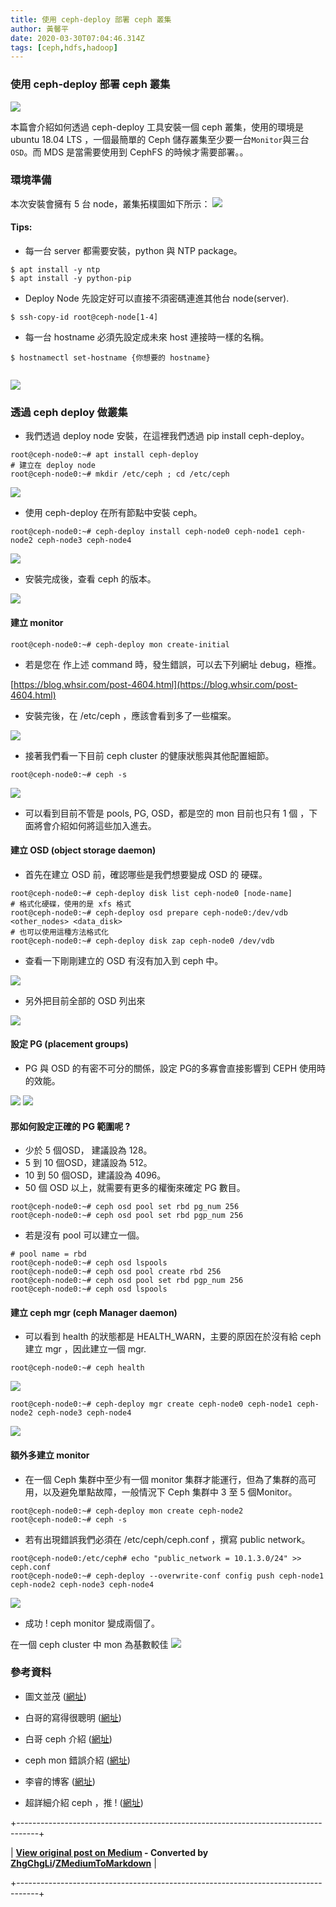 ```yaml
---
title: 使用 ceph-deploy 部署 ceph 叢集
author: 黃馨平
date: 2020-03-30T07:04:46.314Z
tags: [ceph,hdfs,hadoop]
---
```


### 使用 ceph-deploy 部署 ceph 叢集
![](images/1a780e62cd26/1*-PEi3lcbllFB-JV5pTqLgg.jpeg "")

本篇會介紹如何透過 ceph-deploy 工具安裝一個 ceph 叢集，使用的環境是 ubuntu 18.04 LTS ，一個最簡單的 Ceph 儲存叢集至少要一台`Monitor`與三台`OSD`。而 MDS 是當需要使用到 CephFS 的時候才需要部署。。

### 環境準備

本次安裝會擁有 5 台 node，叢集拓樸圖如下所示：
![](images/1a780e62cd26/1*usNfybhKZz5YKXyH8a1BfQ.png "")
#### Tips:
- 每一台 server 都需要安裝，python 與 NTP package。

```
$ apt install -y ntp
$ apt install -y python-pip
```
- Deploy Node 先設定好可以直接不須密碼連進其他台 node(server).

```
$ ssh-copy-id root@ceph-node[1-4]
```
- 每一台 hostname 必須先設定成未來 host 連接時一樣的名稱。

```
$ hostnamectl set-hostname {你想要的 hostname}


```
![](images/1a780e62cd26/1*t0DttSn81fM8ctFp6wCQvw.jpeg "")
### 透過 ceph deploy 做叢集
- 我們透過 deploy node 安裝，在這裡我們透過 pip install ceph-deploy。

```
root@ceph-node0:~# apt install ceph-deploy
# 建立在 deploy node
root@ceph-node0:~# mkdir /etc/ceph ; cd /etc/ceph
```
![](images/1a780e62cd26/1*yGSn3ZNUpvl5YJPFagkUsQ.jpeg "")
- 使用 ceph-deploy 在所有節點中安裝 ceph。

```
root@ceph-node0:~# ceph-deploy install ceph-node0 ceph-node1 ceph-node2 ceph-node3 ceph-node4
```
![](images/1a780e62cd26/1*yMayliB_tNu9ZAs2DtCEfQ.jpeg "")
- 安裝完成後，查看 ceph 的版本。

![](images/1a780e62cd26/1*d3SCnujr-JPMruUDmXgErw.jpeg "")
#### 建立 monitor
```
root@ceph-node0:~# ceph-deploy mon create-initial
```
- 若是您在 作上述 command 時，發生錯誤，可以去下列網址 debug，極推。


[https://blog.whsir.com/post-4604.html](https://blog.whsir.com/post-4604.html)
- 安裝完後，在 /etc/ceph ，應該會看到多了一些檔案。

![](images/1a780e62cd26/1*6HRBq8u0r7K_aoxctvhfaw.jpeg "")
- 接著我們看一下目前 ceph cluster 的健康狀態與其他配置細節。

```
root@ceph-node0:~# ceph -s
```
![](images/1a780e62cd26/1*K9jWQ0gXgaehiJDI7PsAcQ.jpeg "")
- 可以看到目前不管是 pools, PG, OSD，都是空的 mon 目前也只有 1 個 ，下面將會介紹如何將這些加入進去。

#### 建立 OSD (object storage daemon)
- 首先在建立 OSD 前，確認哪些是我們想要變成 OSD 的 硬碟。

```
root@ceph-node0:~# ceph-deploy disk list ceph-node0 [node-name]
# 格式化硬碟，使用的是 xfs 格式
root@ceph-node0:~# ceph-deploy osd prepare ceph-node0:/dev/vdb <other_nodes> <data_disk>
# 也可以使用這種方法格式化
root@ceph-node0:~# ceph-deploy disk zap ceph-node0 /dev/vdb
```
- 查看一下剛剛建立的 OSD 有沒有加入到 ceph 中。

![](images/1a780e62cd26/1*JjhvZQVkWyYI8MbBHJQubg.jpeg "")
- 另外把目前全部的 OSD 列出來

![](images/1a780e62cd26/1*fj-CpOw6yDIWAl8MOGbl0g.jpeg "")
#### 設定 PG (placement groups)
- PG 與 OSD 的有密不可分的關係，設定 PG的多寡會直接影響到 CEPH 使用時的效能。

![](images/1a780e62cd26/1*_2WHq8n4wdhBpMyyJzrrlQ.jpeg "")
![](images/1a780e62cd26/1*5Fn3_g8amvxn2vavipr-6Q.jpeg "")
#### 那如何設定正確的 PG 範圍呢 ?
- 少於 5 個OSD， 建議設為 128。
- 5 到 10 個OSD，建議設為 512。
- 10 到 50 個OSD，建議設為 4096。
- 50 個 OSD 以上，就需要有更多的權衡來確定 PG 數目。

```
root@ceph-node0:~# ceph osd pool set rbd pg_num 256
root@ceph-node0:~# ceph osd pool set rbd pgp_num 256
```
- 若是沒有 pool 可以建立一個。

```
# pool name = rbd
root@ceph-node0:~# ceph osd lspools
root@ceph-node0:~# ceph osd pool create rbd 256
root@ceph-node0:~# ceph osd pool set rbd pgp_num 256
root@ceph-node0:~# ceph osd lspools
```
#### 建立 ceph mgr (ceph Manager daemon)
- 可以看到 health 的狀態都是 HEALTH_WARN，主要的原因在於沒有給 ceph 建立 mgr ，因此建立一個 mgr.

```
root@ceph-node0:~# ceph health
```
![](images/1a780e62cd26/1*JjhvZQVkWyYI8MbBHJQubg.jpeg "")
```
root@ceph-node0:~# ceph-deploy mgr create ceph-node0 ceph-node1 ceph-node2 ceph-node3 ceph-node4
```
![](images/1a780e62cd26/1*CqUFoZZFMAzS2ZvDZtJhWw.jpeg "")
#### 額外多建立 monitor
- 在一個 Ceph 集群中至少有一個 monitor 集群才能運行，但為了集群的高可用，以及避免單點故障，一般情況下 Ceph 集群中 3 至 5 個Monitor。

```
root@ceph-node0:~# ceph-deploy mon create ceph-node2
root@ceph-node0:~# ceph -s
```
- 若有出現錯誤我們必須在 /etc/ceph/ceph.conf ，撰寫 public network。

```
root@ceph-node0:/etc/ceph# echo "public_network = 10.1.3.0/24" >> ceph.conf
root@ceph-node0:~# ceph-deploy --overwrite-conf config push ceph-node1 ceph-node2 ceph-node3 ceph-node4
```
![](images/1a780e62cd26/1*kWlIBND4geTjQt_gLs-9Ww.png "")
- 成功 ! ceph monitor 變成兩個了。


在一個 ceph cluster 中 mon 為基數較佳
![](images/1a780e62cd26/1*CqUFoZZFMAzS2ZvDZtJhWw.jpeg "")
### 參考資料
- 圖文並茂 ([網址](https://www.cnblogs.com/wangmo/p/11420197.html))

- 白哥的寫得很聰明 ([網址](https://k2r2bai.com/2015/11/20/ceph/deploy/ceph-deploy/))

- 白哥 ceph 介紹 ([網址](https://k2r2bai.com/2015/11/19/ceph/introduction/))

- ceph mon 錯誤介紹 ([網址](http://blog.itpub.net/25854343/viewspace-2642445/))

- 李睿的博客 ([網址](https://www.li-rui.top/2018/11/04/ceph/%E7%90%86%E8%A7%A3ceph%E4%B8%ADpg/))

- 超詳細介紹 ceph ，推 ! ([網址](https://www.cnblogs.com/sammyliu/p/4836014.html))




+-----------------------------------------------------------------------------------+

| **[View original post on Medium](https://medium.com/jacky-life/%E4%BD%BF%E7%94%A8-ceph-deploy-%E9%83%A8%E7%BD%B2-ceph-%E5%8F%A2%E9%9B%86-1a780e62cd26) - Converted by [ZhgChgLi](https://blog.zhgchg.li)/[ZMediumToMarkdown](https://github.com/ZhgChgLi/ZMediumToMarkdown)** |

+-----------------------------------------------------------------------------------+
